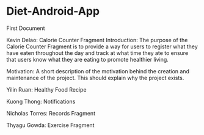 # Diet-Android-App
First Document 

Kevin Delao: Calorie Counter Fragment
Introduction:
The purpose of the Calorie Counter Fragment is to provide a way for users to register what they have eaten throughout the day and track at
what time they ate to ensure that users know what they are eating to promote healthier living.

Motivation:
A short description of the motivation behind the creation and maintenance of the project. This should explain why the project exists.

Yilin Ruan: Healthy Food Recipe

Kuong Thong: Notifications

Nicholas Torres: Records Fragment

Thyagu Gowda: Exercise Fragment
